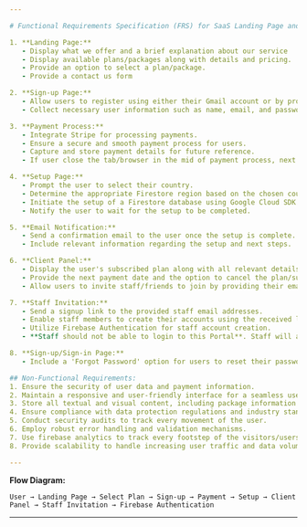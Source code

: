 ```yaml
---

# Functional Requirements Specification (FRS) for SaaS Landing Page and User Journey

1. **Landing Page:**
   - Display what we offer and a brief explanation about our service
   - Display available plans/packages along with details and pricing.
   - Provide an option to select a plan/package.
   - Provide a contact us form

2. **Sign-up Page:**
   - Allow users to register using either their Gmail account or by providing an email and password.
   - Collect necessary user information such as name, email, and password for account creation and store in firestore collection.

3. **Payment Process:**
   - Integrate Stripe for processing payments.
   - Ensure a secure and smooth payment process for users.
   - Capture and store payment details for future reference.
   - If user close the tab/browser in the mid of payment process, next time when they come to client area, they will be able to continue their payment.

4. **Setup Page:**
   - Prompt the user to select their country.
   - Determine the appropriate Firestore region based on the chosen country.
   - Initiate the setup of a Firestore database using Google Cloud SDK and apply necessary rules to it.
   - Notify the user to wait for the setup to be completed.

5. **Email Notification:**
   - Send a confirmation email to the user once the setup is complete.
   - Include relevant information regarding the setup and next steps.

6. **Client Panel:**
   - Display the user's subscribed plan along with all relevant details and pricing information.
   - Provide the next payment date and the option to cancel the plan/subscription.
   - Allow users to invite staff/friends to join by providing their email addresses.

7. **Staff Invitation:**
   - Send a signup link to the provided staff email addresses.
   - Enable staff members to create their accounts using the received link.
   - Utilize Firebase Authentication for staff account creation.
   - **Staff should not be able to login to this Portal**. Staff will access our backoffice (That's not in your scope)

8. **Sign-up/Sign-in Page:**
   - Include a 'Forgot Password' option for users to reset their passwords.

## Non-Functional Requirements:
1. Ensure the security of user data and payment information.
2. Maintain a responsive and user-friendly interface for a seamless user experience.
3. Store all textual and visual content, including package information and pricing details, in a Firestore collection for easy retrieval and management.
4. Ensure compliance with data protection regulations and industry standards.
5. Conduct security audits to track every movement of the user.
6. Employ robust error handling and validation mechanisms.
7. Use firebase analytics to track every footstep of the visitors/users.
8. Provide scalability to handle increasing user traffic and data volume.

---
```


**Flow Diagram:**
```
User → Landing Page → Select Plan → Sign-up → Payment → Setup → Client Panel → Staff Invitation → Firebase Authentication
```
---
